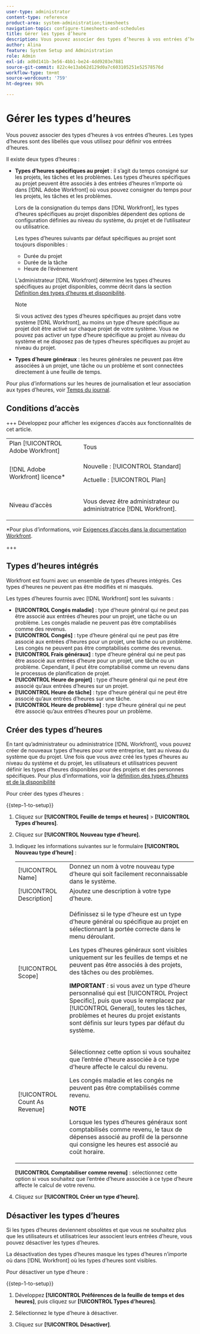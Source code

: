 ```yaml
---
user-type: administrator
content-type: reference
product-area: system-administration;timesheets
navigation-topic: configure-timesheets-and-schedules
title: Gérer les types d’heure
description: Vous pouvez associer des types d’heures à vos entrées d’heures. Les types d’heures sont des libellés que vous utilisez pour définir vos entrées d’heures.
author: Alina
feature: System Setup and Administration
role: Admin
exl-id: ad0d141b-3e56-4bb1-be24-4dd9203e7881
source-git-commit: 822c4e13ab62d129d0a7c603105251e52578576d
workflow-type: tm+mt
source-wordcount: '759'
ht-degree: 90%

---
```


# Gérer les types d’heures

<!--Audited: 07/2024-->

<!--DON'T DELETE, DRAFT OR HIDE THIS ARTICLE. IT IS LINKED TO THE PRODUCT, THROUGH THE CONTEXT SENSITIVE HELP LINKS. 
**Linked to Creating Billing Record-->

Vous pouvez associer des types d’heures à vos entrées d’heures. Les types d’heures sont des libellés que vous utilisez pour définir vos entrées d’heures.

Il existe deux types d’heures :

* **Types d’heures spécifiques au projet** : il s’agit du temps consigné sur les projets, les tâches et les problèmes. Les types d’heures spécifiques au projet peuvent être associés à des entrées d’heures n’importe où dans [!DNL Adobe Workfront] où vous pouvez consigner du temps pour les projets, les tâches et les problèmes.

  Lors de la consignation du temps dans [!DNL Workfront], les types d’heures spécifiques au projet disponibles dépendent des options de configuration définies au niveau du système, du projet et de l’utilisateur ou utilisatrice.

  Les types d’heures suivants par défaut spécifiques au projet sont toujours disponibles :

   * Durée du projet
   * Durée de la tâche
   * Heure de l’événement

  L’administrateur [!DNL Workfront] détermine les types d’heures spécifiques au projet disponibles, comme décrit dans la section [Définition des types d’heures et disponibilité](../../../timesheets/create-and-manage-timesheets/define-hour-types-and-availability.md).

  >[!NOTE]
  >
  >Si vous activez des types d’heures spécifiques au projet dans votre système [!DNL Workfront], au moins un type d’heure spécifique au projet doit être activé sur chaque projet de votre système. Vous ne pouvez pas activer un type d’heure spécifique au projet au niveau du système et ne disposez pas de types d’heures spécifiques au projet au niveau du projet.

* **Types d’heure généraux** : les heures générales ne peuvent pas être associées à un projet, une tâche ou un problème et sont connectées directement à une feuille de temps.

Pour plus d’informations sur les heures de journalisation et leur association aux types d’heures, voir [Temps du journal](/help/quicksilver/timesheets/create-and-manage-timesheets/log-time.md).

## Conditions d’accès

+++ Développez pour afficher les exigences d’accès aux fonctionnalités de cet article.

<table style="table-layout:auto"> 
 <col> 
 <col> 
 <tbody> 
  <tr> 
   <td role="rowheader">Plan [!UICONTROL Adobe Workfront]</td> 
   <td>Tous</td> 
  </tr> 
  <tr> 
   <td role="rowheader">[!DNL Adobe Workfront] licence*</td> 
   <td> <p>Nouvelle : [!UICONTROL Standard]</p>
   <p>Actuelle : [!UICONTROL Plan]</p></td> 
  </tr> 
  <tr> 
   <td role="rowheader">Niveau d’accès</td> 
   <td> <p>Vous devez être administrateur ou administratrice [!DNL Workfront].</p> <p> </td> 
  </tr> 
 </tbody> 
</table>

*Pour plus d’informations, voir [Exigences d’accès dans la documentation Workfront](/help/quicksilver/administration-and-setup/add-users/access-levels-and-object-permissions/access-level-requirements-in-documentation.md).

+++

## Types d’heures intégrés

Workfront est fourni avec un ensemble de types d’heures intégrés. Ces types d’heures ne peuvent pas être modifiés et ni masqués.

Les types d’heures fournis avec [!DNL Workfront] sont les suivants :

* **[!UICONTROL Congés maladie]** : type d’heure général qui ne peut pas être associé aux entrées d’heures pour un projet, une tâche ou un problème. Les congés maladie ne peuvent pas être comptabilisés comme des revenus.
* **[!UICONTROL Congés]** : type d’heure général qui ne peut pas être associé aux entrées d’heures pour un projet, une tâche ou un problème. Les congés ne peuvent pas être comptabilisés comme des revenus.
* **[!UICONTROL Frais généraux]** : type d’heure général qui ne peut pas être associé aux entrées d’heure pour un projet, une tâche ou un problème. Cependant, il peut être comptabilisé comme un revenu dans le processus de planification de projet.
* **[!UICONTROL Heure de projet]** : type d’heure général qui ne peut être associé qu’aux entrées d’heures sur un projet.
* **[!UICONTROL Heure de tâche]** : type d’heure général qui ne peut être associé qu’aux entrées d’heures sur une tâche.
* **[!UICONTROL Heure de problème]** : type d’heure général qui ne peut être associé qu’aux entrées d’heures pour un problème.

## Créer des types d’heures

En tant qu’administrateur ou administratrice [!DNL Workfront], vous pouvez créer de nouveaux types d’heures pour votre entreprise, tant au niveau du système que du projet. Une fois que vous avez créé les types d’heures au niveau du système et du projet, les utilisateurs et utilisatrices peuvent définir les types d’heures disponibles pour des projets et des personnes spécifiques. Pour plus d’informations, voir la [définition des types d’heures et de la disponibilité](../../../timesheets/create-and-manage-timesheets/define-hour-types-and-availability.md)

Pour créer des types d’heures :

{{step-1-to-setup}}

1. Cliquez sur **[!UICONTROL Feuille de temps et heures]** > **[!UICONTROL Types d’heures]**.

1. Cliquez sur **[!UICONTROL Nouveau type d’heure].**
1. Indiquez les informations suivantes sur le formulaire **[!UICONTROL Nouveau type d’heure]** :

   <table style="table-layout:auto"> 
    <col> 
    <col> 
    <tbody> 
     <tr> 
      <td role="rowheader">[!UICONTROL Name]</td> 
      <td>Donnez un nom à votre nouveau type d’heure qui soit facilement reconnaissable dans le système.</td> 
     </tr> 
     <tr> 
      <td role="rowheader">[!UICONTROL Description]</td> 
      <td>Ajoutez une description à votre type d’heure.</td> 
     </tr> 
     <tr> 
      <td role="rowheader">[!UICONTROL Scope]</td> 
      <td> <p>Définissez si le type d’heure est un type d’heure général ou spécifique au projet en sélectionnant la portée correcte dans le menu déroulant.</p> <p>Les types d’heures généraux sont visibles uniquement sur les feuilles de temps et ne peuvent pas être associés à des projets, des tâches ou des problèmes.</p> <p><b>IMPORTANT</b> : si vous avez un type d’heure personnalisé qui est [!UICONTROL Project Specific], puis que vous le remplacez par [!UICONTROL General], toutes les tâches, problèmes et heures du projet existants sont définis sur leurs types par défaut du système.</p> </td> 
     </tr> 
     <tr> 
      <td role="rowheader">[!UICONTROL Count As Revenue]</td> 
      <td><p>Sélectionnez cette option si vous souhaitez que l’entrée d’heure associée à ce type d’heure affecte le calcul du revenu.</p>
      <p>Les congés maladie et les congés ne peuvent pas être comptabilisés comme revenu.</p>
      <p><b>NOTE</b></p>
      <p>Lorsque les types d’heures généraux sont comptabilisés comme revenu, le taux de dépenses associé au profil de la personne qui consigne les heures est associé au coût horaire.  
      </td> 
     </tr> 
    </tbody> 
   </table>

   **[!UICONTROL Comptabiliser comme revenu]** : sélectionnez cette option si vous souhaitez que l’entrée d’heure associée à ce type d’heure affecte le calcul de votre revenu.

1. Cliquez sur **[!UICONTROL Créer un type d’heure].**

## Désactiver les types d’heures

Si les types d’heures deviennent obsolètes et que vous ne souhaitez plus que les utilisateurs et utilisatrices leur associent leurs entrées d’heure, vous pouvez désactiver les types d’heures.

La désactivation des types d’heures masque les types d’heures n’importe où dans [!DNL Workfront] où les types d’heures sont visibles.

Pour désactiver un type d’heure :

{{step-1-to-setup}}

1. Développez **[!UICONTROL Préférences de la feuille de temps et des heures]**, puis cliquez sur **[!UICONTROL Types d’heures]**.

1. Sélectionnez le type d’heure à désactiver.

1. Cliquez sur **[!UICONTROL Désactiver]**.
